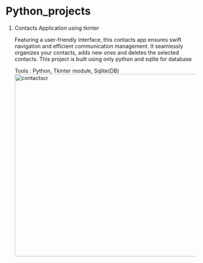 # Python_projects

1. Contacts Application using tkinter
   
   Featuring a user-friendly interface, this contacts app ensures swift navigation and efficient communication management.
   It seamlessly organizes your contacts, adds new ones and deletes the selected contacts.
   This project is built using only python and sqlite for database
   
   Tools : Python, Tkinter module, Sqlite(DB)
   <img width="482" alt="contactscr" src="https://github.com/Yashovardhan15/Python_projects/assets/65111512/4bac98a3-4d5a-468b-96a8-2d23d816f275">
